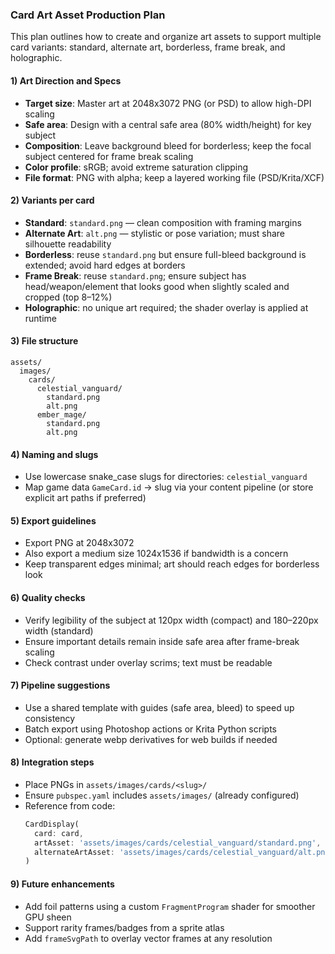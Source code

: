 ### Card Art Asset Production Plan

This plan outlines how to create and organize art assets to support multiple card variants: standard, alternate art, borderless, frame break, and holographic.

#### 1) Art Direction and Specs
- **Target size**: Master art at 2048x3072 PNG (or PSD) to allow high-DPI scaling
- **Safe area**: Design with a central safe area (80% width/height) for key subject
- **Composition**: Leave background bleed for borderless; keep the focal subject centered for frame break scaling
- **Color profile**: sRGB; avoid extreme saturation clipping
- **File format**: PNG with alpha; keep a layered working file (PSD/Krita/XCF)

#### 2) Variants per card
- **Standard**: `standard.png` — clean composition with framing margins
- **Alternate Art**: `alt.png` — stylistic or pose variation; must share silhouette readability
- **Borderless**: reuse `standard.png` but ensure full-bleed background is extended; avoid hard edges at borders
- **Frame Break**: reuse `standard.png`; ensure subject has head/weapon/element that looks good when slightly scaled and cropped (top 8–12%)
- **Holographic**: no unique art required; the shader overlay is applied at runtime

#### 3) File structure
```
assets/
  images/
    cards/
      celestial_vanguard/
        standard.png
        alt.png
      ember_mage/
        standard.png
        alt.png
```

#### 4) Naming and slugs
- Use lowercase snake_case slugs for directories: `celestial_vanguard`
- Map game data `GameCard.id` -> slug via your content pipeline (or store explicit art paths if preferred)

#### 5) Export guidelines
- Export PNG at 2048x3072
- Also export a medium size 1024x1536 if bandwidth is a concern
- Keep transparent edges minimal; art should reach edges for borderless look

#### 6) Quality checks
- Verify legibility of the subject at 120px width (compact) and 180–220px width (standard)
- Ensure important details remain inside safe area after frame-break scaling
- Check contrast under overlay scrims; text must be readable

#### 7) Pipeline suggestions
- Use a shared template with guides (safe area, bleed) to speed up consistency
- Batch export using Photoshop actions or Krita Python scripts
- Optional: generate webp derivatives for web builds if needed

#### 8) Integration steps
- Place PNGs in `assets/images/cards/<slug>/`
- Ensure `pubspec.yaml` includes `assets/images/` (already configured)
- Reference from code:
  ```dart
  CardDisplay(
    card: card,
    artAsset: 'assets/images/cards/celestial_vanguard/standard.png',
    alternateArtAsset: 'assets/images/cards/celestial_vanguard/alt.png',
  )
  ```

#### 9) Future enhancements
- Add foil patterns using a custom `FragmentProgram` shader for smoother GPU sheen
- Support rarity frames/badges from a sprite atlas
- Add `frameSvgPath` to overlay vector frames at any resolution

